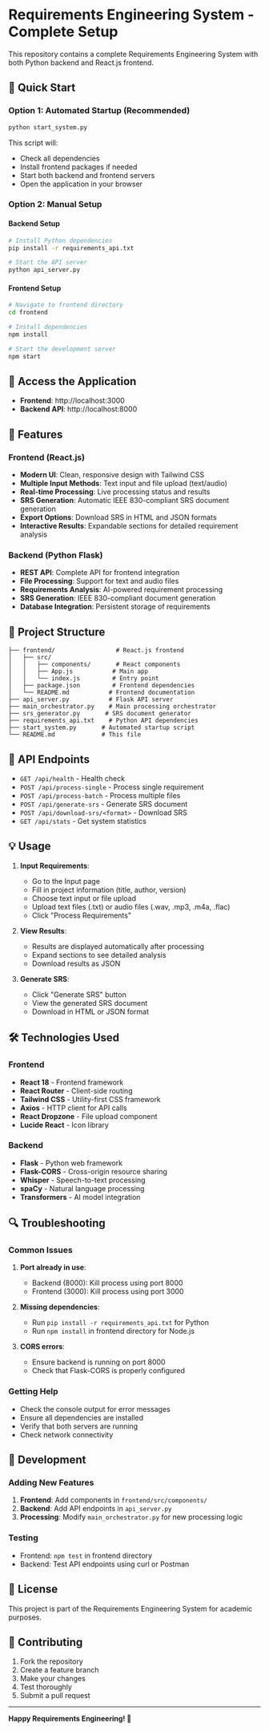 # Requirements Engineering System - Complete Setup

This repository contains a complete Requirements Engineering System with both Python backend and React.js frontend.

## 🚀 Quick Start

### Option 1: Automated Startup (Recommended)
```bash
python start_system.py
```
This script will:
- Check all dependencies
- Install frontend packages if needed
- Start both backend and frontend servers
- Open the application in your browser

### Option 2: Manual Setup

#### Backend Setup
```bash
# Install Python dependencies
pip install -r requirements_api.txt

# Start the API server
python api_server.py
```

#### Frontend Setup
```bash
# Navigate to frontend directory
cd frontend

# Install dependencies
npm install

# Start the development server
npm start
```

## 📱 Access the Application

- **Frontend**: http://localhost:3000
- **Backend API**: http://localhost:8000

## 🎯 Features

### Frontend (React.js)
- **Modern UI**: Clean, responsive design with Tailwind CSS
- **Multiple Input Methods**: Text input and file upload (text/audio)
- **Real-time Processing**: Live processing status and results
- **SRS Generation**: Automatic IEEE 830-compliant SRS document generation
- **Export Options**: Download SRS in HTML and JSON formats
- **Interactive Results**: Expandable sections for detailed requirement analysis

### Backend (Python Flask)
- **REST API**: Complete API for frontend integration
- **File Processing**: Support for text and audio files
- **Requirements Analysis**: AI-powered requirement processing
- **SRS Generation**: IEEE 830-compliant document generation
- **Database Integration**: Persistent storage of requirements

## 📁 Project Structure

```
├── frontend/                 # React.js frontend
│   ├── src/
│   │   ├── components/       # React components
│   │   ├── App.js           # Main app
│   │   └── index.js         # Entry point
│   ├── package.json         # Frontend dependencies
│   └── README.md           # Frontend documentation
├── api_server.py           # Flask API server
├── main_orchestrator.py    # Main processing orchestrator
├── srs_generator.py       # SRS document generator
├── requirements_api.txt    # Python API dependencies
├── start_system.py       # Automated startup script
└── README.md             # This file
```

## 🔧 API Endpoints

- `GET /api/health` - Health check
- `POST /api/process-single` - Process single requirement
- `POST /api/process-batch` - Process multiple files
- `POST /api/generate-srs` - Generate SRS document
- `POST /api/download-srs/<format>` - Download SRS
- `GET /api/stats` - Get system statistics

## 💡 Usage

1. **Input Requirements**: 
   - Go to the Input page
   - Fill in project information (title, author, version)
   - Choose text input or file upload
   - Upload text files (.txt) or audio files (.wav, .mp3, .m4a, .flac)
   - Click "Process Requirements"

2. **View Results**:
   - Results are displayed automatically after processing
   - Expand sections to see detailed analysis
   - Download results as JSON

3. **Generate SRS**:
   - Click "Generate SRS" button
   - View the generated SRS document
   - Download in HTML or JSON format

## 🛠️ Technologies Used

### Frontend
- **React 18** - Frontend framework
- **React Router** - Client-side routing
- **Tailwind CSS** - Utility-first CSS framework
- **Axios** - HTTP client for API calls
- **React Dropzone** - File upload component
- **Lucide React** - Icon library

### Backend
- **Flask** - Python web framework
- **Flask-CORS** - Cross-origin resource sharing
- **Whisper** - Speech-to-text processing
- **spaCy** - Natural language processing
- **Transformers** - AI model integration

## 🔍 Troubleshooting

### Common Issues

1. **Port already in use**:
   - Backend (8000): Kill process using port 8000
   - Frontend (3000): Kill process using port 3000

2. **Missing dependencies**:
   - Run `pip install -r requirements_api.txt` for Python
   - Run `npm install` in frontend directory for Node.js

3. **CORS errors**:
   - Ensure backend is running on port 8000
   - Check that Flask-CORS is properly configured

### Getting Help

- Check the console output for error messages
- Ensure all dependencies are installed
- Verify that both servers are running
- Check network connectivity

## 📝 Development

### Adding New Features

1. **Frontend**: Add components in `frontend/src/components/`
2. **Backend**: Add API endpoints in `api_server.py`
3. **Processing**: Modify `main_orchestrator.py` for new processing logic

### Testing

- Frontend: `npm test` in frontend directory
- Backend: Test API endpoints using curl or Postman

## 📄 License

This project is part of the Requirements Engineering System for academic purposes.

## 🤝 Contributing

1. Fork the repository
2. Create a feature branch
3. Make your changes
4. Test thoroughly
5. Submit a pull request

---

**Happy Requirements Engineering! 🎉**
